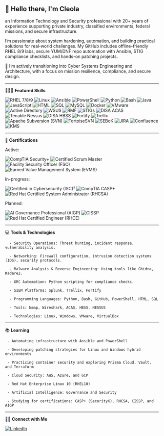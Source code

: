 ## 👋 Hello there, I'm Cleola

an Information Technology and Security professional with 20+ years of experience supporting private industry, classified environments, federal missions, and secure infrastructure.

I’m passionate about system hardening, automation, and building practical solutions for real-world challenges. My GitHub includes offline-friendly RHEL 8/9 labs, secure YUM/DNF repo automation with Ansible, STIG compliance checklists, and hands-on patching projects.



🚀 I’m actively transitioning into Cyber Systems Engineering and Architecture, with a focus on mission resilience, compliance, and secure design.

---
 
👩🏽‍💻 **Featured Skills**

![RHEL 7/8/9](https://img.shields.io/badge/RHEL%207%2F8%2F9-E00?style=for-the-badge&logo=redhat&logoColor=white)
![Linux](https://img.shields.io/badge/Linux-FCC624?style=for-the-badge&logo=linux&logoColor=black)
![Ansible](https://img.shields.io/badge/Ansible-EE0000?style=for-the-badge&logo=ansible&logoColor=white)
![PowerShell](https://img.shields.io/badge/PowerShell-5391FE?style=for-the-badge&logo=powershell&logoColor=white)
![Python](https://img.shields.io/badge/Python-3776AB?style=for-the-badge&logo=python&logoColor=white)
![Bash](https://img.shields.io/badge/Bash-4EAA25?style=for-the-badge&logo=gnubash&logoColor=white)
![Java](https://img.shields.io/badge/Java-007396?style=for-the-badge&logo=openjdk&logoColor=white)
![JavaScript](https://img.shields.io/badge/JavaScript-F7DF1E?style=for-the-badge&logo=javascript&logoColor=black)
![HTML](https://img.shields.io/badge/HTML5-E34F26?style=for-the-badge&logo=html5&logoColor=white)
![SQL](https://img.shields.io/badge/SQL-4479A1?style=for-the-badge&logo=databricks&logoColor=white)
![MySQL](https://img.shields.io/badge/MySQL-4479A1?style=for-the-badge&logo=mysql&logoColor=white)
![Docker](https://img.shields.io/badge/Docker-2496ED?style=for-the-badge&logo=docker&logoColor=white)
![VMware](https://img.shields.io/badge/VMware-607078?style=for-the-badge&logo=vmware&logoColor=white)
![Active Directory](https://img.shields.io/badge/Active%20Directory-0078D4?style=for-the-badge&logo=windows&logoColor=white)
![WSUS](https://img.shields.io/badge/WSUS-0078D4?style=for-the-badge&logo=windows&logoColor=white)
![RMF](https://img.shields.io/badge/RMF%20(NIST)-005A9C?style=for-the-badge&logo=nist&logoColor=white)
![STIGs](https://img.shields.io/badge/STIGs-Compliance-brightgreen?style=for-the-badge&logo=checkmarx&logoColor=white)
![DISA ACAS](https://img.shields.io/badge/DISA%20ACAS-NetworkScan-blue?style=for-the-badge&logo=nessus&logoColor=white)
![Tenable Nessus](https://img.shields.io/badge/Tenable%20Nessus-007C91?style=for-the-badge&logo=tenable&logoColor=white)
![DISA HBSS](https://img.shields.io/badge/DISA%20HBSS-HostSecurity-brightgreen?style=for-the-badge&logo=mcafee&logoColor=white)
![Fortify](https://img.shields.io/badge/Fortify-StaticScan-blue?style=for-the-badge&logo=fortinet&logoColor=white)
![Trellix](https://img.shields.io/badge/Trellix-CyberDefense-5E5E5E?style=for-the-badge&logo=trello&logoColor=white)
![Apache Subversion (SVN)](https://img.shields.io/badge/Apache%20SVN-809CC9?style=for-the-badge&logo=apache&logoColor=white)
![TortoiseSVN](https://img.shields.io/badge/TortoiseSVN-VersionControl-4C9ED9?style=for-the-badge&logo=subversion&logoColor=white)
![SEBoK](https://img.shields.io/badge/Systems%20Engineering%20Body%20of%20Knowledge%20(SEBoK)-orange?style=for-the-badge&logo=readthedocs&logoColor=white)
![JIRA](https://img.shields.io/badge/JIRA-0052CC?style=for-the-badge&logo=jira&logoColor=white)
![Confluence](https://img.shields.io/badge/Confluence-172B4D?style=for-the-badge&logo=confluence&logoColor=white)
![KMS](https://img.shields.io/badge/KMS%20Host-Configuration-grey?style=for-the-badge&logo=microsoft&logoColor=white)


---


💼 **Certifications**   

Active:

![CompTIA Security+](https://img.shields.io/badge/CompTIA%20Security%2B-CE-red?style=for-the-badge&logo=comptia&logoColor=white)
![Certified Scrum Master](https://img.shields.io/badge/Scrum%20Master-CSM-brightgreen?style=for-the-badge&logo=scrumalliance&logoColor=white)
![Facility Security Officer (FSO)](https://img.shields.io/badge/Facility%20Security%20Officer%20(FSO)-Possessing-003087?style=for-the-badge&logo=unitedstatesdepartmentofdefense&logoColor=white)
![Earned Value Management System (EVMS)](https://img.shields.io/badge/Earned%20Value%20Management%20System%20(EVMS)-6A1B9A?style=for-the-badge&logo=chartdotjs&logoColor=white)


In-progress:

![Certified in Cybersecurity (ISC)²](https://img.shields.io/badge/ISC²%20Certified%20in%20Cybersecurity-informational?style=for-the-badge&logo=isc2&logoColor=white)
![CompTIA CASP+](https://img.shields.io/badge/CompTIA%20CASP%2B%20(Security%20X)-red?style=for-the-badge&logo=comptia&logoColor=white)
![Red Hat Certified System Administrator (RHCSA)](https://img.shields.io/badge/Red%20Hat%20Certified%20System%20Administrator%20(RHCSA)-EE0000?style=for-the-badge&logo=redhat&logoColor=white)


Planned:

![AI Governance Professional (AIGP)](https://img.shields.io/badge/AI%20Governance%20Professional%20(AIGP)-yellow?style=for-the-badge&logo=openai&logoColor=black)
![CISSP](https://img.shields.io/badge/CISSP-004B50?style=for-the-badge&logo=isc2&logoColor=white)
![Red Hat Certified Engineer (RHCE)](https://img.shields.io/badge/Red%20Hat%20Certified%20Engineer%20(RHCE)-EE0000?style=for-the-badge&logo=redhat&logoColor=white)


---

💻 **Tools & Technologies**


      - Security Operations: Threat hunting, incident response, vulnerability analysis.

      - Networking: Firewall configuration, intrusion detection systems (IDS), security protocols.

      - Malware Analysis & Reverse Engineering: Using tools like Ghidra, Radare2.

      - GRC Automation: Python scripting for compliance checks.

      - SIEM Platforms: Splunk, Trellix, Fortify

      - Programming Languages: Python, Bash, GitHub, PowerShell, HTML, SQL

      - Tools: Nmap, Wireshark, ACAS, HBSS, NESSUS

      - Technologies: Linux, Windows, VMware, VirtualBox

---       


📚 **Learning**

     - Automating infrastructure with Ansible and PowerShell

     - Developing patching strategies for Linux and Windows hybrid environments

     - Practicing container security and exploring Prisma Cloud, Vault, and Terraform

     - Cloud Security: AWS, Azure, and GCP

     - Red Hat Enterprise Linux 10 (RHEL10)
      
     - Artificial Intelligence: Governance and Security

     - Studying for certifications: CASP+ (SecurityX), RHCSA, CISSP, and AIGP

---


🤝🏾 **Connect with Me**  



[![LinkedIn](https://img.shields.io/badge/LinkedIn-0077B5?style=for-the-badge&logo=linkedin&logoColor=white)](https://www.linkedin.com/in/cleola-bostic/)


<!--
**cbostic25/cbostic25** is a ✨ _special_ ✨ repository because its `README.md` (this file) appears on your GitHub profile.


